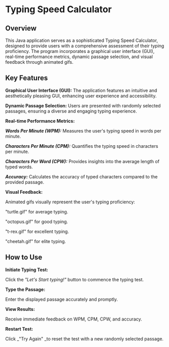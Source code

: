# Typing Speed Calculator

## Overview

This Java application serves as a sophisticated Typing Speed Calculator, designed to provide users with a comprehensive assessment of their typing proficiency. The program incorporates a graphical user interface (GUI), real-time performance metrics, dynamic passage selection, and visual feedback through animated gifs.

## Key Features

**Graphical User Interface (GUI):** The application features an intuitive and aesthetically pleasing GUI, enhancing user experience and accessibility.

**Dynamic Passage Selection:** Users are presented with randomly selected passages, ensuring a diverse and engaging typing experience.

**Real-time Performance Metrics:**

   **_Words Per Minute (WPM):_** Measures the user's typing speed in words per minute.
     
   **_Characters Per Minute (CPM):_** Quantifies the typing speed in characters per minute.
   
   **_Characters Per Word (CPW):_** Provides insights into the average length of typed words.
    
   **_Accuracy:_** Calculates the accuracy of typed characters compared to the provided passage.
      
**Visual Feedback:**

Animated gifs visually represent the user's typing proficiency:

"turtle.gif" for average typing.

"octopus.gif" for good typing.

"t-rex.gif" for excellent typing.

"cheetah.gif" for elite typing.

## How to Use

**Initiate Typing Test:**

Click the _"Let's Start typing!"_ button to commence the typing test.

**Type the Passage:**

Enter the displayed passage accurately and promptly.

**View Results:**

Receive immediate feedback on WPM, CPM, CPW, and accuracy.

**Restart Test:**

Click _"Try Again" _to reset the test with a new randomly selected passage.
